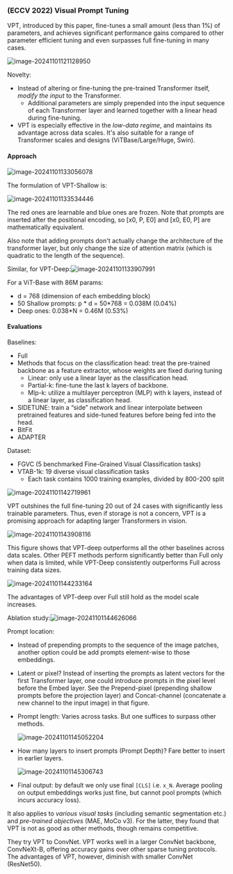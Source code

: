 ### (ECCV 2022) Visual Prompt Tuning

VPT, introduced by this paper, fine-tunes a small amount (less than 1%) of parameters, and achieves significant performance gains compared to other parameter efficient tuning and even surpasses full fine-tuning in many cases.

![image-20241101121128950](./assets/image-20241101121128950.png)

Novelty:

- Instead of altering or fine-tuning the pre-trained Transformer itself, *modify the input* to the Transformer.
  - Additional parameters are simply prepended into the input sequence of each Transformer layer and learned together with a linear head during fine-tuning.
- VPT is especially effective in the *low-data regime*, and maintains its advantage across data scales. It's also suitable for a range of Transformer scales and designs (ViTBase/Large/Huge, Swin).

#### Approach

![image-20241101133056078](./assets/image-20241101133056078.png)

The formulation of VPT-Shallow is:

![image-20241101133534446](./assets/image-20241101133534446.png)

The red ones are learnable and blue ones are frozen. Note that prompts are inserted after the positional encoding, so [x0, P, E0] and [x0, E0, P] are mathematically equivalent.

Also note that adding prompts don't actually change the architecture of the transformer layer, but only change the size of attention matrix (which is quadratic to the length of the sequence).

Similar, for VPT-Deep:![image-20241101133907991](./assets/image-20241101133907991.png)

For a ViT-Base with 86M params:

- d = 768 (dimension of each embedding block)
- 50 Shallow prompts: p * d = 50*768 = 0.038M (0.04%)
- Deep ones: 0.038*N = 0.46M (0.53%)

#### Evaluations

Baselines:

- Full
- Methods that focus on the classification head: treat the pre-trained backbone as a feature extractor, whose weights are fixed during tuning
  - Linear: only use a linear layer as the classification head.
  - Partial-k: fine-tune the last k layers of backbone.
  - Mlp-k: utilize a multilayer perceptron (MLP) with k layers, instead of a linear layer, as classification head.
- SIDETUNE: train a “side” network and linear interpolate between pretrained features and side-tuned features before being fed into the head.
- BitFit
- ADAPTER

Dataset:

- FGVC (5 benchmarked Fine-Grained Visual Classification tasks)
- VTAB-1k: 19 diverse visual classification tasks
  - Each task contains 1000 training examples, divided by 800-200 split

![image-20241101142719961](./assets/image-20241101142719961.png)

VPT outshines the full fine-tuning 20 out of 24 cases with significantly less trainable parameters. Thus, even if storage is not a concern, VPT is a promising approach for adapting larger Transformers in vision.

![image-20241101143908116](./assets/image-20241101143908116.png)

This figure shows that VPT-deep outperforms all the other baselines across data scales. Other PEFT methods perform significantly better than Full only when data is limited, while VPT-Deep consistently outperforms Full across training data sizes.

![image-20241101144233164](./assets/image-20241101144233164.png)

The advantages of VPT-deep over Full still hold as the model scale increases.

Ablation study:![image-20241101144626066](./assets/image-20241101144626066.png)

Prompt location:

- Instead of prepending prompts to the sequence of the image patches, another option could be add prompts element-wise to those embeddings.

- Latent or pixel? Instead of inserting the prompts as latent vectors for the first Transformer layer, one could introduce prompts in the pixel level before the Embed layer. See the Prepend-pixel (prepending shallow prompts before the projection layer) and Concat-channel  (concatenate a new channel to the input image) in that figure.

- Prompt length: Varies across tasks. But one suffices to surpass other methods.

  ![image-20241101145052204](./assets/image-20241101145052204.png)

- How many layers to insert prompts (Prompt Depth)? Fare better to insert in earlier layers.

  ![image-20241101145306743](./assets/image-20241101145306743.png)

- Final output: by default we only use final `[CLS]` i.e. `x_N`. Average pooling on output embeddings works just fine, but cannot pool prompts (which incurs accuracy loss).

It also applies to *various visual tasks* (including semantic segmentation etc.) and *pre-trained objectives* (MAE, MoCo v3). For the latter, they found that VPT is not as good as other methods, though remains competitive.

They try VPT to ConvNet. VPT works well in a larger ConvNet backbone, ConvNeXt-B, offering accuracy gains over other sparse tuning protocols. The advantages of VPT, however, diminish with smaller ConvNet (ResNet50).
